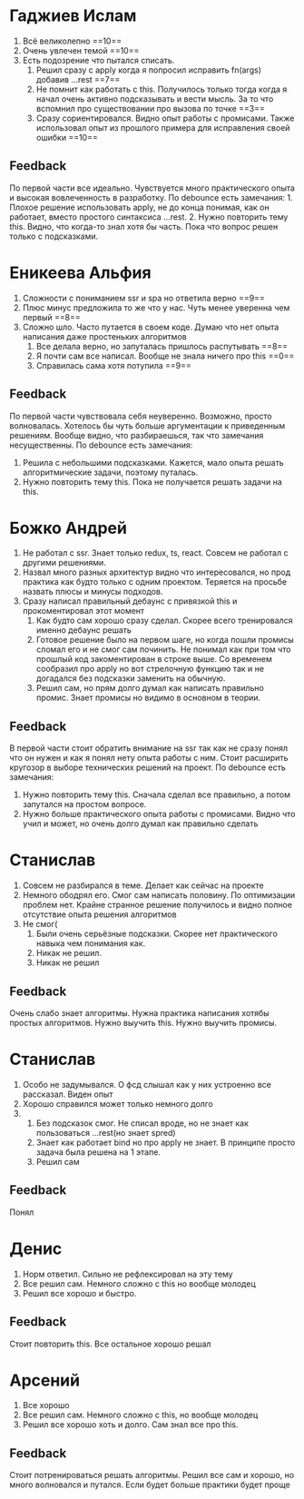 # Гаджиев Ислам
1. Всё великолепно ==10== 
2. Очень увлечен темой ==10==
3. Есть подозрение что пытался списать. 
	1. Решил сразу с apply когда я попросил исправить fn(args) добавив ...rest ==7==
	2. Не помнит как работать с this. Получилось только тогда когда я начал очень активно подсказывать и вести мысль. За то что вспомнил про существовании про вызова по точке ==3== 
	3. Сразу сориентировался. Видно опыт работы с промисами. Также использовал опыт из прошлого примера для исправления своей ошибки ==10==
## Feedback
По первой части все идеально. Чувствуется много практического опыта и высокая вовлеченность в разработку.
По debounce есть замечания:
	1.	Плохое решение использовать apply, не до конца понимая, как он работает, вместо простого синтаксиса …rest.
	2.	Нужно повторить тему this. Видно, что когда-то знал хотя бы часть. Пока что вопрос решен только с подсказками.
# Еникеева Альфия
1. Сложности с пониманием ssr и spa но ответила верно ==9==
2. Плюс минус предложила то же что у нас. Чуть менее уверенна чем первый ==8==
3. Сложно шло. Часто путается в своем коде. Думаю что нет опыта написания даже простеньких алгоритмов 
	1. Все делала верно, но запуталась пришлось распутывать ==8==
	2. Я почти сам все написал. Вообще не знала ничего про this ==0==
	3. Справилась сама хотя потупила ==9==
## Feedback
По первой части чувствовала себя неуверенно. Возможно, просто волновалась. Хотелось бы чуть больше аргументации к приведенным решениям. Вообще видно, что разбираешься, так что замечания несущественны.
По debounce есть замечания:
1. Решила с небольшими подсказками. Кажется, мало опыта решать алгоритмические задачи, поэтому путалась.
2.	Нужно повторить тему this. Пока не получается решать задачи на this.
# Божко Андрей
1. Не работал с ssr. Знает только redux, ts, react. Совсем не работал с другими решениями. 
2. Назвал много разных архитектур видно что интересовался, но прод практика как будто только с одним проектом. Теряется на просьбе назвать плюсы и минусы подходов.  
3. Сразу написал правильный дебаунс с привязкой this и прокоментировал этот момент
	1. Как будто сам хорошо сразу сделал. Скорее всего тренировался именно дебаунс решать
	2. Готовое решение было на первом шаге, но когда пошли промисы сломал его и не смог сам починить. Не понимал как при том что прошлый код закоментирован в строке выше. Со временем сообразил про apply но вот стрелочную функцию так и не догадался без подсказки заменить на обычную.
	3. Решил сам, но прям долго думал как написать правильно промис. Знает промисы но видимо в основном в теории.
## Feedback
В первой части стоит обратить внимание на ssr так как не сразу понял что он нужен и как я понял нету опыта работы с ним. Стоит расширить кругозор в выборе технических решений на проект. 
По debounce есть замечания:
1.	Нужно повторить тему this. Сначала сделал все правильно, а потом запутался на простом вопросе.
2.	Нужно больше практического опыта работы с промисами. Видно что учил и может, но очень долго думал как правильно сделать

# Станислав
1. Совсем не разбирался в теме. Делает как сейчас на проекте  
2. Немного ободрял его. Смoг сам написать половину. По оптимизации проблем нет. Крайне странное решение получилось и видно полное отсутствие опыта решения алгоритмов 
3. Не смог(
	1. Были очень серьёзные подсказки. Скорее нет практического навыка чем понимания как.
	2. Никак не решил.
	3. Никак не решил
## Feedback
Очень слабо знает алгоритмы. Нужна практика написания хотябы простых алгоритмов. Нужно выучить this. Нужно выучить промисы. 
# Станислав
1. Oсобо не задумывался. О фсд слышал как у них устроенно все рассказал. Виден опыт   
2. Хорошо справился может только немного долго 
3. 
	1. Без подсказок смог. Не списал вроде, но не знает как пользоваться ...rest(но знает spred)
	2. Знает как работает bind но про apply не знает. В принципе просто задача была решена на 1 этапе. 
	3. Решил сам
## Feedback
Понял
# Денис 
1. Норм ответил. Сильно не рефлексировал на эту тему
2. Все решил сам. Немного сложно с this но вообще молодец
3. Решил все хорошо и быстро. 
## Feedback
Стоит повторить  this. Все остальное хорошо решал
# Арсений
1. Все хорошо
2. Все решил сам. Немного сложно с this, но вообще молодец
3. Решил все хорошо хоть и долго. Сам знал все про this. 
## Feedback
Стоит потренироваться решать алгоритмы. Решил все сам и хорошо, но много волновался и путался. Если будет больше практики будет проще


